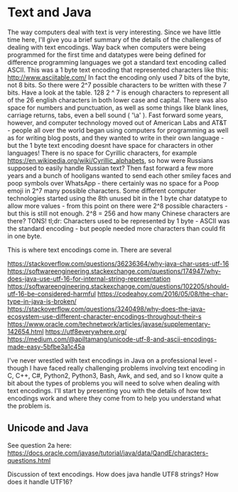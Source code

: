 # Text and Java
The way computers deal with text is very interesting. Since we have little time here, I'll give you a brief summary of the details of the challenges of dealing with text encodings. Way back when computers were being programmed for the first time and datatypes were being defined for difference programming languages we got a standard text encoding called ASCII. This was a 1 byte text encoding that represented characters like this:
http://www.asciitable.com/
In fact the encoding only used 7 bits of the byte, not 8 bits. So there were 2^7 possible characters to be written with these 7 bits. Have a look at the table. 128  2 ^ 7 is enough characters to represent all of the 26 english characters in both lower case and capital. There was also space for numbers and punctuation, as well as some things like blank lines, carriage returns, tabs, even a bell sound ( '\a' ). Fast forward some years, however, and computer technology moved out of American Labs and AT&T - people all over the world began using computers for programming as well as for writing blog posts, and they wanted to write in their own language - but the 1 byte text encoding doesnt have space for characters in other languages! There is no space for Cyrillic characters, for example https://en.wikipedia.org/wiki/Cyrillic_alphabets, so how were Russians supposed to easily handle Russian text? Then fast forward a few more years and a bunch of hooligans wanted to send each other smiley faces and poop symbols over WhatsApp - there certainly was no space for a Poop emoji in 2^7 many possible characters. Some different computer technologies started using the 8th unused bit in the 1 byte char datatype to allow more values - from this point on there were 2^8 possible characters - but this is still not enough. 2^8 = 256 and how many Chinese characters are there? TONS! tl;dr: Characters used to be represented by 1 byte - ASCII was the standard encoding - but people needed more characters than could fit in one byte.

This is where text encodings come in. There are several

https://stackoverflow.com/questions/36236364/why-java-char-uses-utf-16
https://softwareengineering.stackexchange.com/questions/174947/why-does-java-use-utf-16-for-internal-string-representation
https://softwareengineering.stackexchange.com/questions/102205/should-utf-16-be-considered-harmful
https://codeahoy.com/2016/05/08/the-char-type-in-java-is-broken/
https://stackoverflow.com/questions/3240498/why-does-the-java-ecosystem-use-different-character-encodings-throughout-their-s
https://www.oracle.com/technetwork/articles/javase/supplementary-142654.html
https://utf8everywhere.org/
https://medium.com/@apiltamang/unicode-utf-8-and-ascii-encodings-made-easy-5bfbe3a1c45a

I've never wrestled with text encodings in Java on a professional level -though I have faced really challenging problems involving text encoding in C, C++, C#, Python2, Python3, Bash, Awk, and sed, and so I know quite a bit about the types of problems you will need to solve when dealing with text encodings. I'll start by presenting you with the details of how text encodings work and where they come from to help you understand what the problem is. 


## Unicode and Java
See question 2a here: https://docs.oracle.com/javase/tutorial/java/data/QandE/characters-questions.html

Discussion of text encodings. How does java handle UTF8 strings? How does it handle UTF16?

